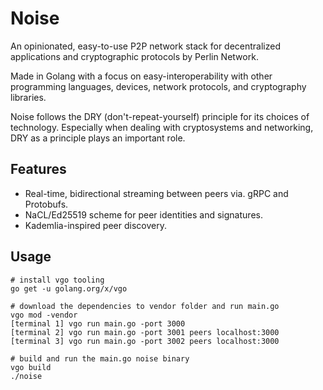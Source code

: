 # Noise

An opinionated, easy-to-use P2P network stack for decentralized applications and cryptographic protocols by Perlin Network.

Made in Golang with a focus on easy-interoperability with other programming languages, devices, network protocols, and cryptography libraries.

Noise follows the DRY (don't-repeat-yourself) principle for its choices of technology. Especially when dealing with cryptosystems and networking, DRY as a principle plays an important role.

## Features

- Real-time, bidirectional streaming between peers via. gRPC and Protobufs.
- NaCL/Ed25519 scheme for peer identities and signatures.
- Kademlia-inspired peer discovery.

## Usage

```
# install vgo tooling
go get -u golang.org/x/vgo

# download the dependencies to vendor folder and run main.go
vgo mod -vendor
[terminal 1] vgo run main.go -port 3000
[terminal 2] vgo run main.go -port 3001 peers localhost:3000
[terminal 3] vgo run main.go -port 3002 peers localhost:3000

# build and run the main.go noise binary
vgo build
./noise
```
